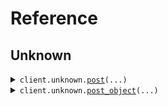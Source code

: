 # Reference
## Unknown
<details><summary><code>client.unknown.<a href="src/seed/unknown/client.py">post</a>(...)</code></summary>
<dl>
<dd>

#### 🔌 Usage

<dl>
<dd>

<dl>
<dd>

```python
from seed import SeedUnknownAsAny
client = SeedUnknownAsAny(base_url="https://yourhost.com/path/to/api", )
client.unknown.post(request={'key': 'value'}
, )

```
</dd>
</dl>
</dd>
</dl>

#### ⚙️ Parameters

<dl>
<dd>

<dl>
<dd>

**request:** `typing.Optional[typing.Any]` 
    
</dd>
</dl>

<dl>
<dd>

**request_options:** `typing.Optional[RequestOptions]` — Request-specific configuration.
    
</dd>
</dl>
</dd>
</dl>


</dd>
</dl>
</details>

<details><summary><code>client.unknown.<a href="src/seed/unknown/client.py">post_object</a>(...)</code></summary>
<dl>
<dd>

#### 🔌 Usage

<dl>
<dd>

<dl>
<dd>

```python
from seed import SeedUnknownAsAny
client = SeedUnknownAsAny(base_url="https://yourhost.com/path/to/api", )
client.unknown.post_object(unknown={'key': 'value'}
, )

```
</dd>
</dl>
</dd>
</dl>

#### ⚙️ Parameters

<dl>
<dd>

<dl>
<dd>

**unknown:** `typing.Optional[typing.Any]` 
    
</dd>
</dl>

<dl>
<dd>

**request_options:** `typing.Optional[RequestOptions]` — Request-specific configuration.
    
</dd>
</dl>
</dd>
</dl>


</dd>
</dl>
</details>

